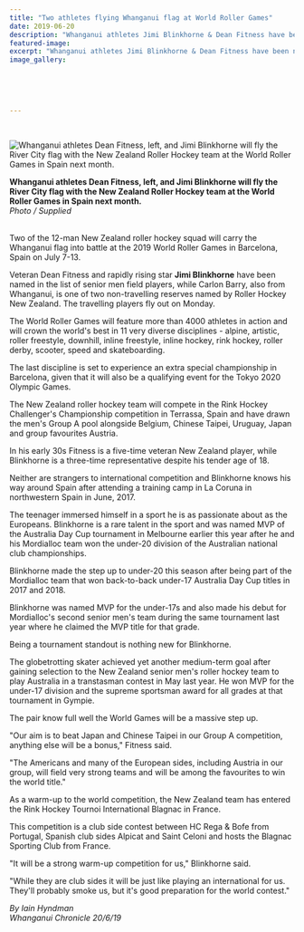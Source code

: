 ```yaml
---
title: "Two athletes flying Whanganui flag at World Roller Games"
date: 2019-06-20
description: "Whanganui athletes Jimi Blinkhorne & Dean Fitness have been named in the NZ Roller Hockey team for the World Roller.."
featured-image: 
excerpt: "Whanganui athletes Jimi Blinkhorne & Dean Fitness have been named in the NZ Roller Hockey team for the World Roller Games in Spain next month."
image_gallery:
	
	
	
	
	
---
```


<p>&nbsp;</p>
<p><img src="https://www.nzherald.co.nz/resizer/xB4XvLiESLZywIK6d1f7ONT5DW8=/620x349/smart/filters:quality(70)/arc-anglerfish-syd-prod-nzme.s3.amazonaws.com/public/M6WBJTPSFFDDFKTVAJIWFLK5PY.jpg" alt="Whanganui athletes Dean Fitness, left, and Jimi Blinkhorne will fly the River City flag with the New Zealand Roller Hockey team at the World Roller Games in Spain next month." /></p>
<p><strong>Whanganui athletes Dean Fitness, left, and Jimi Blinkhorne will fly the River City flag with the New Zealand Roller Hockey team at the World Roller Games in Spain next month.</strong><br /><em>Photo / Supplied</em></p>
<p><br />Two of the 12-man New Zealand roller hockey squad will carry the Whanganui flag into battle at the 2019 World Roller Games in Barcelona, Spain on July 7-13.</p>
<p>Veteran Dean Fitness and rapidly rising star <strong>Jimi Blinkhorne</strong> have been named in the list of senior men field players, while Carlon Barry, also from Whanganui, is one of two non-travelling reserves named by Roller Hockey New Zealand. The travelling players fly out on Monday.</p>
<p>The World Roller Games will feature more than 4000 athletes in action and will crown the world's best in 11 very diverse disciplines - alpine, artistic, roller freestyle, downhill, inline freestyle, inline hockey, rink hockey, roller derby, scooter, speed and skateboarding.</p>
<p>The last discipline is set to experience an extra special championship in Barcelona, given that it will also be a qualifying event for the Tokyo 2020 Olympic Games.</p>
<p>The New Zealand roller hockey team will compete in the Rink Hockey Challenger's Championship competition in Terrassa, Spain and have drawn the men's Group A pool alongside Belgium, Chinese Taipei, Uruguay, Japan and group favourites Austria.</p>
<p>In his early 30s Fitness is a five-time veteran New Zealand player, while Blinkhorne is a three-time representative despite his tender age of 18.</p>
<p>Neither are strangers to international competition and Blinkhorne knows his way around Spain after attending a training camp in La Coruna in northwestern Spain in June, 2017.</p>
<p>The teenager immersed himself in a sport he is as passionate about as the Europeans. Blinkhorne is a rare talent in the sport and was named MVP of the Australia Day Cup tournament in Melbourne earlier this year after he and his Mordialloc team won the under-20 division of the Australian national club championships.</p>
<p>Blinkhorne made the step up to under-20 this season after being part of the Mordialloc team that won back-to-back under-17 Australia Day Cup titles in 2017 and 2018.</p>
<p>Blinkhorne was named MVP for the under-17s and also made his debut for Mordialloc's second senior men's team during the same tournament last year where he claimed the MVP title for that grade.</p>
<p>Being a tournament standout is nothing new for Blinkhorne.</p>
<p>The globetrotting skater achieved yet another medium-term goal after gaining selection to the New Zealand senior men's roller hockey team to play Australia in a transtasman contest in May last year. He won MVP for the under-17 division and the supreme sportsman award for all grades at that tournament in Gympie.</p>
<p>The pair know full well the World Games will be a massive step up.</p>
<p>"Our aim is to beat Japan and Chinese Taipei in our Group A competition, anything else will be a bonus," Fitness said.</p>
<p>"The Americans and many of the European sides, including Austria in our group, will field very strong teams and will be among the favourites to win the world title."</p>
<p>As a warm-up to the world competition, the New Zealand team has entered the Rink Hockey Tournoi International Blagnac in France.</p>
<p>This competition is a club side contest between HC Rega &amp; Bofe from Portugal, Spanish club sides Alpicat and Saint Celoni and hosts the Blagnac Sporting Club from France.</p>
<p>"It will be a strong warm-up competition for us," Blinkhorne said.</p>
<p>"While they are club sides it will be just like playing an international for us. They'll probably smoke us, but it's good preparation for the world contest."</p>
<p><em>By Iain Hyndman<br />Whanganui Chronicle 20/6/19</em></p>

